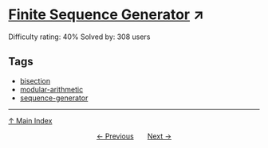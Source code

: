 # [Finite Sequence Generator](https://projecteuler.net/problem=693) ↗️

Difficulty rating: 40%
Solved by: 308 users
## Tags

- [bisection](../tags/bisection.md)
- [modular-arithmetic](../tags/modular-arithmetic.md)
- [sequence-generator](../tags/sequence-generator.md)



---

[↑ Main Index](../README.md)


<div align=center><a href='692.md'>← Previous</a> &nbsp;&nbsp; &nbsp;&nbsp;  <a href='694.md'>Next →</a></div>
